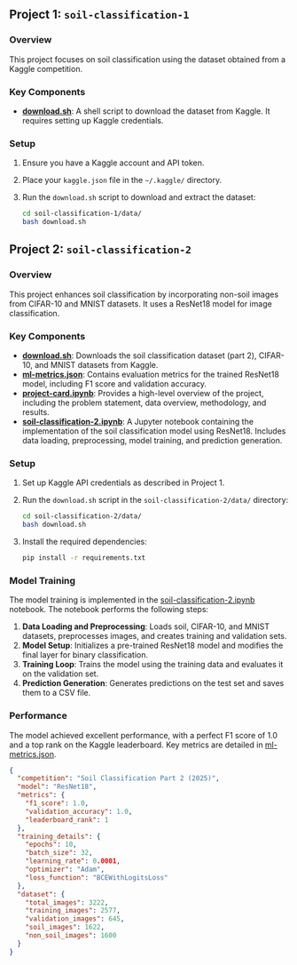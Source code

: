 


## Project 1: `soil-classification-1`

### Overview

This project focuses on soil classification using the dataset obtained from a Kaggle competition.

### Key Components

*   **[download.sh](https://github.com/devil-23f2003711/hackathon_annam/blob/main/soil-classification-1/data/download.sh)**: A shell script to download the dataset from Kaggle. It requires setting up Kaggle credentials.

### Setup

1.  Ensure you have a Kaggle account and API token.
2.  Place your `kaggle.json` file in the `~/.kaggle/` directory.
3.  Run the `download.sh` script to download and extract the dataset:

    ```bash
    cd soil-classification-1/data/
    bash download.sh
    ```

## Project 2: `soil-classification-2`

### Overview

This project enhances soil classification by incorporating non-soil images from CIFAR-10 and MNIST datasets. It uses a ResNet18 model for image classification.

### Key Components

*   **[download.sh](https://github.com/devil-23f2003711/hackathon_annam/blob/main/soil-classification-2/data/download.sh)**: Downloads the soil classification dataset (part 2), CIFAR-10, and MNIST datasets from Kaggle.
*   **[ml-metrics.json](https://github.com/devil-23f2003711/hackathon_annam/blob/main/soil-classification-2/docs/cards/ml-metrics.json)**: Contains evaluation metrics for the trained ResNet18 model, including F1 score and validation accuracy.
*   **[project-card.ipynb](https://github.com/devil-23f2003711/hackathon_annam/blob/main/soil-classification-2/docs/cards/project-card.ipynb)**: Provides a high-level overview of the project, including the problem statement, data overview, methodology, and results.
*   **[soil-classification-2.ipynb](https://github.com/devil-23f2003711/hackathon_annam/blob/main/soil-classification-2/notebooks/soil-classification-2.ipynb)**: A Jupyter notebook containing the implementation of the soil classification model using ResNet18. Includes data loading, preprocessing, model training, and prediction generation.

### Setup

1.  Set up Kaggle API credentials as described in Project 1.
2.  Run the `download.sh` script in the `soil-classification-2/data/` directory:

    ```bash
    cd soil-classification-2/data/
    bash download.sh
    ```
3.  Install the required dependencies:
    ```bash
    pip install -r requirements.txt
    ```

### Model Training

The model training is implemented in the [soil-classification-2.ipynb](https://github.com/devil-23f2003711/hackathon_annam/blob/main/soil-classification-2/notebooks/soil-classification-2.ipynb) notebook. The notebook performs the following steps:

1.  **Data Loading and Preprocessing**: Loads soil, CIFAR-10, and MNIST datasets, preprocesses images, and creates training and validation sets.
2.  **Model Setup**: Initializes a pre-trained ResNet18 model and modifies the final layer for binary classification.
3.  **Training Loop**: Trains the model using the training data and evaluates it on the validation set.
4.  **Prediction Generation**: Generates predictions on the test set and saves them to a CSV file.

### Performance

The model achieved excellent performance, with a perfect F1 score of 1.0 and a top rank on the Kaggle leaderboard. Key metrics are detailed in [ml-metrics.json](https://github.com/devil-23f2003711/hackathon_annam/blob/main/soil-classification-2/docs/cards/ml-metrics.json).

```json
{
  "competition": "Soil Classification Part 2 (2025)",
  "model": "ResNet18",
  "metrics": {
    "f1_score": 1.0,
    "validation_accuracy": 1.0,
    "leaderboard_rank": 1
  },
  "training_details": {
    "epochs": 10,
    "batch_size": 32,
    "learning_rate": 0.0001,
    "optimizer": "Adam",
    "loss_function": "BCEWithLogitsLoss"
  },
  "dataset": {
    "total_images": 3222,
    "training_images": 2577,
    "validation_images": 645,
    "soil_images": 1622,
    "non_soil_images": 1600
  }
}
